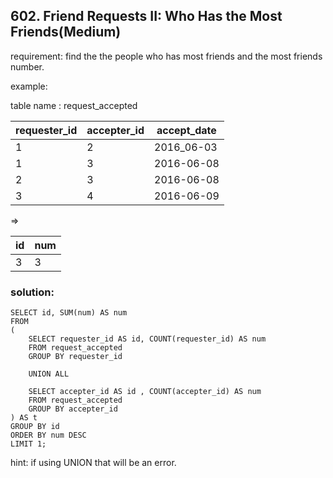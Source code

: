 ## 602. Friend Requests II: Who Has the Most Friends(Medium)

requirement: find the the people who has most friends and the most friends number.

example:

table name : request_accepted

| requester_id | accepter_id | accept_date|
|--------------|-------------|------------|
| 1            | 2           | 2016_06-03 |
| 1            | 3           | 2016-06-08 |
| 2            | 3           | 2016-06-08 |
| 3            | 4           | 2016-06-09 |
=>

| id | num |
|----|-----|
| 3  | 3   |



### solution:

```
SELECT id, SUM(num) AS num
FROM
(
	SELECT requester_id AS id, COUNT(requester_id) AS num 
	FROM request_accepted
	GROUP BY requester_id
	
	UNION ALL 
	
	SELECT accepter_id AS id , COUNT(accepter_id) AS num 
	FROM request_accepted
	GROUP BY accepter_id
) AS t
GROUP BY id 
ORDER BY num DESC
LIMIT 1;

```

hint: if using  UNION  that will be an error.



